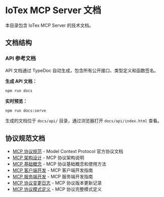 # IoTex MCP Server 文档

本目录包含 IoTex MCP Server 的技术文档。

## 文档结构

### API 参考文档

API 文档通过 TypeDoc 自动生成，包含所有公开接口、类型定义和函数签名。

**生成 API 文档：**

```bash
npm run docs
```

**实时预览：**

```bash
npm run docs:serve
```

生成的文档位于 `docs/api/` 目录，通过浏览器打开 `docs/api/index.html` 查看。

## 协议规范文档

- [MCP 协议规范](./specification/MCP/index.mdx) - Model Context
  Protocol 官方协议文档
- [MCP 架构设计](./specification/MCP/architecture/) - MCP 协议架构说明
- [MCP 基础概念](./specification/MCP/basic/) - MCP 协议基础概念和使用方法
- [MCP 客户端开发](./specification/MCP/client/) - MCP 客户端开发指南
- [MCP 服务端开发](./specification/MCP/server/) - MCP 服务端开发指南
- [MCP 协议变更日志](./specification/MCP/changelog.mdx) - MCP 协议版本更新记录
- [MCP 协议模式定义](./specification/MCP/schema.mdx) - MCP 协议完整模式定义
